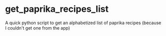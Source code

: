 # get_paprika_recipes_list
A quick python script to get an alphabetized list of paprika recipes (because I couldn't get one from the app)
